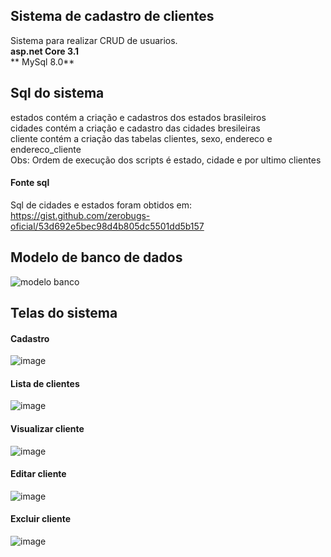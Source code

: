 ## Sistema de cadastro de clientes  
Sistema para realizar CRUD de usuarios.  
**asp.net Core 3.1**  
** MySql 8.0**  

  
## Sql do sistema  
estados contém a criação e cadastros dos estados brasileiros  
cidades contém a criação e cadastro das cidades bresileiras  
cliente contém a criação das tabelas clientes, sexo, endereco e endereco_cliente  
Obs: Ordem de execução dos scripts é estado, cidade e por ultimo clientes  
  
#### Fonte sql  
Sql de cidades e estados foram obtidos em:  
https://gist.github.com/zerobugs-oficial/53d692e5bec98d4b805dc5501dd5b157  

  
## Modelo de banco de dados   
![modelo banco](https://user-images.githubusercontent.com/56879793/103219668-1ae3e200-48fd-11eb-9b8a-9b23103100c0.png)  
  
## Telas do sistema  
#### Cadastro  
![image](https://user-images.githubusercontent.com/56879793/103365396-b95b7900-4a9e-11eb-982c-b313f60f60ce.png)  
#### Lista de clientes  
![image](https://user-images.githubusercontent.com/56879793/103365614-3d156580-4a9f-11eb-8d56-031ff07343fa.png)  
#### Visualizar cliente  
![image](https://user-images.githubusercontent.com/56879793/103365776-9a111b80-4a9f-11eb-82e2-593d996b7735.png)  
#### Editar cliente  
![image](https://user-images.githubusercontent.com/56879793/103365971-202d6200-4aa0-11eb-85e2-36326073ed03.png) 
#### Excluir cliente  
![image](https://user-images.githubusercontent.com/56879793/103366065-5cf95900-4aa0-11eb-8200-86cdd4122d52.png)







